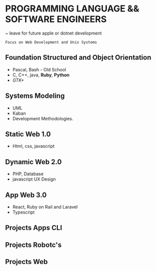 # PROGRAMMING LANGUAGE && SOFTWARE ENGINEERS
~ leave for future apple or dotnet development

`Focus on Web Development and Unix Systems`

## Foundation Structured and Object Orientation
  - Pascal, Bash - Old School
  - C, C++, java, **Ruby**, **Python**
  - _GTK+_

## Systems Modeling
- UML
- Kaban
- Development Methodologies.

## Static Web 1.0
- Html, css, javascript

## Dynamic Web 2.0
- PHP, Database
- javascript UX Design

## App Web 3.0
- React, Ruby on Rail and Laravel
- Typescript

## Projects Apps CLI

## Projects Robotc's

## Projects Web

